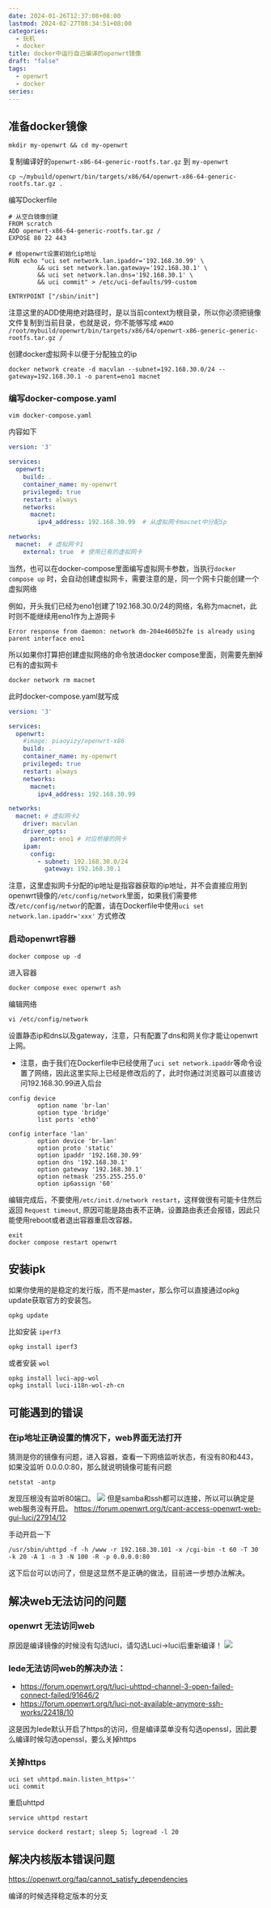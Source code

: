 ```yaml
---
date: 2024-01-26T12:37:08+08:00
lastmod: 2024-02-27T08:34:51+08:00
categories:
  - 玩机
  - docker
title: docker中运行自己编译的openwrt镜像
draft: "false"
tags:
  - openwrt
  - docker
series: 
---
```

## 准备docker镜像
```
mkdir my-openwrt && cd my-openwrt
```

复制编译好的`openwrt-x86-64-generic-rootfs.tar.gz` 到 `my-openwrt`

```
cp ~/mybuild/openwrt/bin/targets/x86/64/openwrt-x86-64-generic-rootfs.tar.gz .
```

编写Dockerfile
```
# 从空白镜像创建
FROM scratch
ADD openwrt-x86-64-generic-rootfs.tar.gz /
EXPOSE 80 22 443

# 给openwrt设置初始化ip地址
RUN echo "uci set network.lan.ipaddr='192.168.30.99' \
        && uci set network.lan.gateway='192.168.30.1' \
        && uci set network.lan.dns='192.168.30.1' \
        && uci commit" > /etc/uci-defaults/99-custom

ENTRYPOINT ["/sbin/init"]
```

注意这里的ADD使用绝对路径时，是以当前context为根目录，所以你必须把镜像文件复制到当前目录，也就是说，你不能够写成 `#ADD /root/mybuild/openwrt/bin/targets/x86/64/openwrt-x86-generic-generic-rootfs.tar.gz /`


创建docker虚拟网卡以便于分配独立的ip
```
docker network create -d macvlan --subnet=192.168.30.0/24 --gateway=192.168.30.1 -o parent=eno1 macnet
```

### 编写docker-compose.yaml
```
vim docker-compose.yaml
```
内容如下
```yaml
version: '3'

services:
  openwrt:
    build: .
    container_name: my-openwrt
    privileged: true
    restart: always
    networks:
      macnet:
        ipv4_address: 192.168.30.99  # 从虚拟网卡macnet中分配ip

networks:
  macnet:  # 虚拟网卡1
    external: true  # 使用已有的虚拟网卡
```


当然，也可以在docker-compose里面编写虚拟网卡参数，当执行`docker compose up` 时，会自动创建虚拟网卡，需要注意的是，同一个网卡只能创建一个虚拟网络     

例如，开头我们已经为eno1创建了192.168.30.0/24的网络，名称为macnet，此时则不能继续用eno1作为上游网卡
```
Error response from daemon: network dm-204e4605b2fe is already using parent interface eno1
```


所以如果你打算把创建虚拟网络的命令放进docker compose里面，则需要先删掉已有的虚拟网卡

```
docker network rm macnet
```

此时docker-compose.yaml就写成
```yaml
version: '3'

services:
  openwrt:
    #image: piaoyizy/openwrt-x86
    build: .
    container_name: my-openwrt
    privileged: true
    restart: always
    networks:
      macnet:
        ipv4_address: 192.168.30.99

networks:
  macnet: # 虚拟网卡2
    driver: macvlan
    driver_opts:
      parent: eno1 # 对应桥接的网卡
    ipam:
      config:
        - subnet: 192.168.30.0/24
          gateway: 192.168.30.1
```

注意，这里虚拟网卡分配的ip地址是指容器获取的ip地址，并不会直接应用到openwrt镜像的`/etc/config/network`里面，如果我们需要修改`/etc/config/networ`的配置，请在Dockerfile中使用`uci set network.lan.ipaddr='xxx'` 方式修改

### 启动openwrt容器
```
docker compose up -d
```

进入容器
```
docker compose exec openwrt ash
```

编辑网络
```
vi /etc/config/network
```

设置静态ip和dns以及gateway，注意，只有配置了dns和网关你才能让openwrt上网。
- 注意，由于我们在Dockerfile中已经使用了`uci set network.ipaddr`等命令设置了网络，因此这里实际上已经是修改后的了，此时你通过浏览器可以直接访问192.168.30.99进入后台

```
config device                                  
        option name 'br-lan'
        option type 'bridge'
        list ports 'eth0'   
                            
config interface 'lan'   
        option device 'br-lan'
        option proto 'static' 
        option ipaddr '192.168.30.99'
        option dns '192.168.30.1'    
        option gateway '192.168.30.1'
        option netmask '255.255.255.0'
        option ip6assign '60'  

```

编辑完成后，不要使用`/etc/init.d/network restart`，这样做很有可能卡住然后返回 `Request timeout`, 原因可能是路由表不正确，设置路由表还会报错，因此只能使用reboot或者退出容器重启改容器。
```
exit
docker compose restart openwrt
```


## 安装ipk
如果你使用的是稳定的发行版，而不是master，那么你可以直接通过opkg update获取官方的安装包。
```
opkg update
```
比如安装 `iperf3`
```
opkg install iperf3
```
或者安装 `wol`
```
opkg install luci-app-wol
opkg install luci-i18n-wol-zh-cn
```


## 可能遇到的错误
### 在ip地址正确设置的情况下，web界面无法打开
猜测是你的镜像有问题，进入容器，查看一下网络监听状态，有没有80和443，如果没监听 0.0.0.0:80，那么就说明镜像可能有问题
```
netstat -antp
```

发现压根没有监听80端口。
![](Pasted%20image%2020240126123813.png)
但是samba和ssh都可以连接，所以可以确定是web服务没有开启。
https://forum.openwrt.org/t/cant-access-openwrt-web-gui-luci/27914/12

手动开启一下
```
/usr/sbin/uhttpd -f -h /www -r 192.168.30.101 -x /cgi-bin -t 60 -T 30 -k 20 -A 1 -n 3 -N 100 -R -p 0.0.0.0:80
```
这下后台可以访问了，但是这显然不是正确的做法，目前进一步想办法解决。

## 解决web无法访问的问题 
### openwrt 无法访问web
原因是编译镜像的时候没有勾选luci，请勾选Luci->luci后重新编译！
![](Pasted%20image%2020240227151843.png)


### lede无法访问web的解决办法：
- https://forum.openwrt.org/t/luci-uhttpd-channel-3-open-failed-connect-failed/91646/2
- https://forum.openwrt.org/t/luci-not-available-anymore-ssh-works/22418/10

这是因为lede默认开启了https的访问，但是编译菜单没有勾选openssl，因此要么编译时候勾选openssl，要么关掉https

### 关掉https
```
uci set uhttpd.main.listen_https=''
uci commit
```
重启uhttpd
```
service uhttpd restart
```


```
service dockerd restart; sleep 5; logread -l 20
```

## 解决内核版本错误问题
https://openwrt.org/faq/cannot_satisfy_dependencies

编译的时候选择稳定版本的分支
